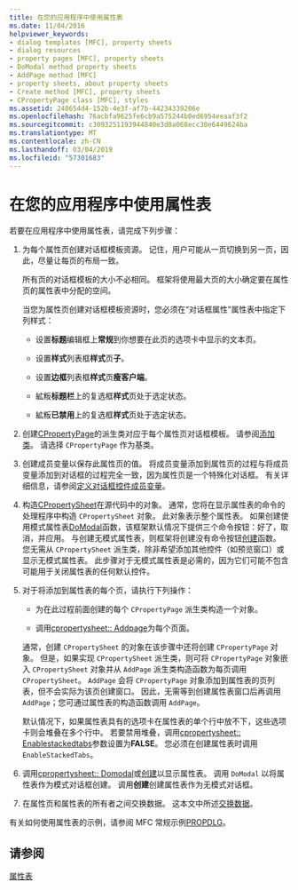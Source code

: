 ```yaml
---
title: 在您的应用程序中使用属性表
ms.date: 11/04/2016
helpviewer_keywords:
- dialog templates [MFC], property sheets
- dialog resources
- property pages [MFC], property sheets
- DoModal method property sheets
- AddPage method [MFC]
- property sheets, about property sheets
- Create method [MFC], property sheets
- CPropertyPage class [MFC], styles
ms.assetid: 240654d4-152b-4e3f-af7b-44234339206e
ms.openlocfilehash: 76acbfa9625fe6cb9a575244b0ed6954eeaaf3f2
ms.sourcegitcommit: c3093251193944840e3d0a068ecc30e6449624ba
ms.translationtype: MT
ms.contentlocale: zh-CN
ms.lasthandoff: 03/04/2019
ms.locfileid: "57301683"
---
```

# <a name="using-property-sheets-in-your-application"></a>在您的应用程序中使用属性表

若要在应用程序中使用属性表，请完成下列步骤：

1. 为每个属性页创建对话框模板资源。 记住，用户可能从一页切换到另一页，因此，尽量让每页的布局一致。

   所有页的对话框模板的大小不必相同。 框架将使用最大页的大小确定要在属性页的属性表中分配的空间。

   当您为属性页创建对话框模板资源时，您必须在“对话框属性”属性表中指定下列样式：

   - 设置**标题**编辑框上**常规**到你想要在此页的选项卡中显示的文本页。

   - 设置**样式**列表框**样式**页**子**。

   - 设置**边框**列表框**样式**页**瘦客户端**。

   - 絋粄**标题栏**上的复选框**样式**页处于选定状态。

   - 絋粄**已禁用**上的复选框**样式**页处于选定状态。

1. 创建[CPropertyPage](../mfc/reference/cpropertypage-class.md)的派生类对应于每个属性页对话框模板。 请参阅[添加类](../ide/adding-a-class-visual-cpp.md)。 请选择 `CPropertyPage` 作为基类。

1. 创建成员变量以保存此属性页的值。 将成员变量添加到属性页的过程与将成员变量添加到对话框的过程完全一致，因为属性页是一个特殊化对话框。 有关详细信息，请参阅[定义对话框控件成员变量](../windows/defining-member-variables-for-dialog-controls.md)。

1. 构造[CPropertySheet](../mfc/reference/cpropertysheet-class.md)在源代码中的对象。 通常，您将在显示属性表的命令的处理程序中构造 `CPropertySheet` 对象。 此对象表示整个属性表。 如果创建使用模式属性表[DoModal](../mfc/reference/cpropertysheet-class.md#domodal)函数，该框架默认情况下提供三个命令按钮：好了，取消，并应用。 与创建无模式属性表，则框架将创建没有命令按钮[创建](../mfc/reference/cpropertysheet-class.md#create)函数。 您无需从 `CPropertySheet` 派生类，除非希望添加其他控件（如预览窗口）或显示无模式属性表。 此步骤对于无模式属性表是必需的，因为它们可能不包含可能用于关闭属性表的任何默认控件。

1. 对于将添加到属性表的每个页，请执行下列操作：

   - 为在此过程前面创建的每个 `CPropertyPage` 派生类构造一个对象。

   - 调用[cpropertysheet:: Addpage](../mfc/reference/cpropertysheet-class.md#addpage)为每个页面。

   通常，创建 `CPropertySheet` 的对象在该步骤中还将创建 `CPropertyPage` 对象。 但是，如果实现 `CPropertySheet` 派生类，则可将 `CPropertyPage` 对象嵌入 `CPropertySheet` 对象并从 `AddPage` 派生类构造函数为每页调用 `CPropertySheet`。 `AddPage` 会将 `CPropertyPage` 对象添加到属性表的页列表，但不会实际为该页创建窗口。 因此，无需等到创建属性表窗口后再调用 `AddPage`；您可通过属性表的构造函数调用 `AddPage`。

   默认情况下，如果属性表具有的选项卡在属性表的单个行中放不下，这些选项卡则会堆叠在多个行中。 若要禁用堆叠，调用[cpropertysheet:: Enablestackedtabs](../mfc/reference/cpropertysheet-class.md#enablestackedtabs)参数设置为**FALSE**。 您必须在创建属性表时调用 `EnableStackedTabs`。

1. 调用[cpropertysheet:: Domodal](../mfc/reference/cpropertysheet-class.md#domodal)或[创建](../mfc/reference/cpropertysheet-class.md#create)以显示属性表。 调用 `DoModal` 以将属性表作为模式对话框创建。 调用**创建**创建属性表作为无模式对话框。

1. 在属性页和属性表的所有者之间交换数据。 这本文中所述[交换数据](../mfc/exchanging-data.md)。

有关如何使用属性表的示例，请参阅 MFC 常规示例[PROPDLG](../visual-cpp-samples.md)。

## <a name="see-also"></a>请参阅

[属性表](../mfc/property-sheets-mfc.md)
